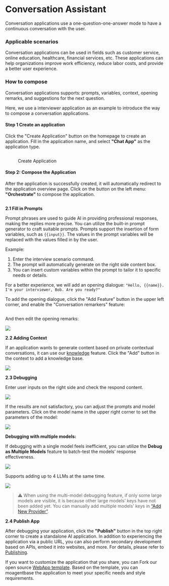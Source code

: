 # Conversation Assistant

Conversation applications use a one-question-one-answer mode to have a continuous conversation with the user.
<!-- TODO CN IMG -->
### Applicable scenarios

Conversation applications can be used in fields such as customer service, online education, healthcare, financial services, etc. These applications can help organizations improve work efficiency, reduce labor costs, and provide a better user experience.

### How to compose

Conversation applications supports: prompts, variables, context, opening remarks, and suggestions for the next question.

Here, we use a interviewer application as an example to introduce the way to compose a conversation applications.

#### Step 1 Create an application

Click the "Create Application" button on the homepage to create an application. Fill in the application name, and select **"Chat App"** as the application type.

<figure><img src="../../../img/chat-app.png" alt=""><figcaption><p>Create Application</p></figcaption></figure>

#### Step 2: Compose the Application

After the application is successfully created, it will automatically redirect to the application overview page. Click on the button on the left menu: **"Orchestrate"** to compose the application.

<figure><img src="../../../img/compose-the-app.png" alt=""><figcaption></figcaption></figure>

**2.1 Fill in Prompts**

Prompt phrases are used to guide AI in providing professional responses, making the replies more precise. You can utilize the built-in prompt generator to craft suitable prompts. Prompts support the insertion of form variables, such as `{{input}}`. The values in the prompt variables will be replaced with the values filled in by the user.

Example:

1. Enter the interview scenario command.
2. The prompt will automatically generate on the right side content box.
3. You can insert custom variables within the prompt to tailor it to specific needs or details.

For a better experience, we will add an opening dialogue: `"Hello, {{name}}. I'm your interviewer, Bob. Are you ready?"`

To add the opening dialogue, click the "Add Feature" button in the upper left corner, and enable the "Conversation remarkers" feature:

<figure><img src="../../../img/conversation-remarkers.png" alt=""><figcaption></figcaption></figure>

And then edit the opening remarks:

![](../../../img/conversation-options.png)

**2.2 Adding Context**

If an application wants to generate content based on private contextual conversations, it can use our [knowledge](../knowledge-base/) feature. Click the "Add" button in the context to add a knowledge base.

![](../../../img/context.png)

**2.3 Debugging**

Enter user inputs on the right side and check the respond content.

![](../../../img/debug.png)

If the results are not satisfactory, you can adjust the prompts and model parameters. Click on the model name in the upper right corner to set the parameters of the model:

![](../../../img/adjust-model-parameters.png)

**Debugging with multiple models:**

If debugging with a single model feels inefficient, you can utilize the **Debug as Multiple Models** feature to batch-test the models’ response effectiveness.

![](../../../img/multiple-models.png)

Supports adding up to 4 LLMs at the same time.

![](../../../img/multiple-models-2.png)

> ⚠️ When using the multi-model debugging feature, if only some large models are visible, it is because other large models’ keys have not been added yet. You can manually add multiple models’ keys in [“Add New Provider”](https://docs.agentbase.ai/guides/model-configuration/new-provider).

**2.4 Publish App**

After debugging your application, click the **"Publish"** button in the top right corner to create a standalone AI application. In addition to experiencing the application via a public URL, you can also perform secondary development based on APIs, embed it into websites, and more. For details, please refer to [Publishing](https://docs.agentbase.ai/guides/application-publishing).

If you want to customize the application that you share, you can Fork our open source [WebApp template](https://github.com/agent-base/webapp-conversation). Based on the template, you can moagentbase the application to meet your specific needs and style requirements.
